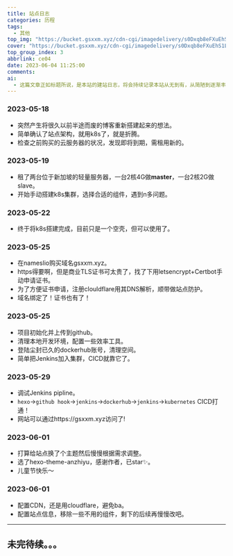 ```yaml
---
title: 站点日志
categories: 历程
tags:
  - 其他
top_img: "https://bucket.gsxxm.xyz/cdn-cgi/imagedelivery/s0Dxqb8eFXuEhS1LLUbikA/e31a03b4-202c-420b-c35c-01ba79f34000/public"
cover: "https://bucket.gsxxm.xyz/cdn-cgi/imagedelivery/s0Dxqb8eFXuEhS1LLUbikA/81383140-efc4-4446-9824-205e6ee42e00/public"
top_group_index: 3
abbrlink: ce04
date: 2023-06-04 11:25:00
comments:
ai:
  - 这篇文章正如标题所说，是本站的建站日志，将会持续记录本站从无到有，从简陋到逐渐丰富的整个过程。
---
```

  
### 2023-05-18
- 突然产生将很久以前半途而废的博客重新搭建起来的想法。
- 简单确认了站点架构，就用k8s了，就是折腾。
- 检查之前购买的云服务器的状况，发现即将到期，需租用新的。

### 2023-05-19
- 租了两台位于新加坡的轻量服务器，一台2核4G做**master**，一台2核2G做slave。
- 开始手动搭建k8s集群，选择合适的组件，遇到n多问题。

### 2023-05-22
- 终于将k8s搭建完成，目前只是一个空壳，但可以使用了。

### 2023-05-25
- 在nameslio购买域名gsxxm.xyz。
- https得要啊，但是商业TLS证书可太贵了，找了下用letsencrypt+Certbot手动申请证书。
- 为了方便证书申请，注册clouldflare用其DNS解析，顺带做站点防护。
- 域名绑定了！证书也有了！

### 2023-05-25
- 项目初始化并上传到github。
- 清理本地开发环境，配置一些效率工具。
- 登陆尘封已久的dockerhub账号，清理空间。
- 简单把Jenkins加入集群，CICD就靠它了。

### 2023-05-29
- 调试Jenkins pipline。
- `hexo`->`github hook`->`jenkins`->`dockerhub`->`jenkins`->`kubernetes` CICD打通！
- 网站可以通过https://gsxxm.xyz访问了!

### 2023-06-01
- 打算给站点换了个主题然后慢慢根据需求调整。
- 选了hexo-theme-anzhiyu，感谢作者，已star✨。
- 儿童节快乐～

### 2023-06-01
- 配置CDN，还是用cloudflare，避免ba。
- 配置站点信息，移除一些不用的组件，剩下的后续再慢慢改吧。

---

## 未完待续。。。
